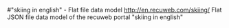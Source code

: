 #"skiing in english" - Flat file data model
http://en.recuweb.com/skiing/
Flat JSON file data model of the recuweb portal "skiing in english"
